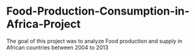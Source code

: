 # Food-Production-Consumption-in-Africa-Project
The goal of this project was to analyze Food production and supply in African countries between 2004 to 2013
